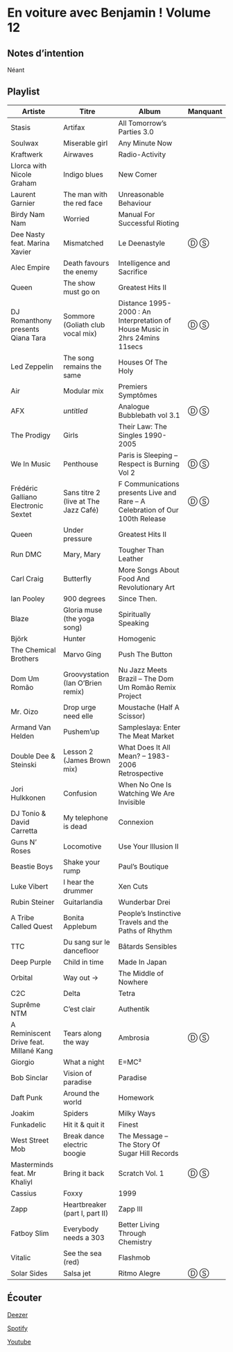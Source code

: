 # En voiture avec Benjamin ! Volume 12

## Notes d’intention

Néant

## Playlist

| Artiste                                | Titre                                | Album                                                                        | Manquant |
|----------------------------------------|--------------------------------------|------------------------------------------------------------------------------|----------|
| Stasis                                 | Artifax                              | All Tomorrow’s Parties 3.0                                                   |          |
| Soulwax                                | Miserable girl                       | Any Minute Now                                                               |          |
| Kraftwerk                              | Airwaves                             | Radio-Activity                                                               |          |
| Llorca with Nicole Graham              | Indigo blues                         | New Comer                                                                    |          |
| Laurent Garnier                        | The man with the red face            | Unreasonable Behaviour                                                       |          |
| Birdy Nam Nam                          | Worried                              | Manual For Successful Rioting                                                |          |
| Dee Nasty feat. Marina Xavier          | Mismatched                           | Le Deenastyle                                                                | Ⓓ Ⓢ      |
| Alec Empire                            | Death favours the enemy              | Intelligence and Sacrifice                                                   |          |
| Queen                                  | The show must go on                  | Greatest Hits II                                                             |          |
| DJ Romanthony presents Qiana Tara      | Sommore (Goliath club vocal mix)     | Distance 1995-2000 : An Interpretation of House Music in 2hrs 24mins 11secs  | Ⓓ Ⓢ      |
| Led Zeppelin                           | The song remains the same            | Houses Of The Holy                                                           |          |
| Air                                    | Modular mix                          | Premiers Symptômes                                                           |          |
| AFX                                    | *untitled*                           | Analogue Bubblebath vol 3.1                                                  | Ⓓ Ⓢ      |
| The Prodigy                            | Girls                                | Their Law: The Singles 1990-2005                                             |          |
| We In Music                            | Penthouse                            | Paris is Sleeping – Respect is Burning Vol 2                                 | Ⓓ Ⓢ      |
| Frédéric Galliano Electronic Sextet    | Sans titre 2 (live at The Jazz Café) | F Communications presents Live and Rare – A Celebration of Our 100th Release | Ⓓ Ⓢ      |
| Queen                                  | Under pressure                       | Greatest Hits II                                                             |          |
| Run DMC                                | Mary, Mary                           | Tougher Than Leather                                                         |          |
| Carl Craig                             | Butterfly                            | More Songs About Food And Revolutionary Art                                  |          |
| Ian Pooley                             | 900 degrees                          | Since Then.                                                                  |          |
| Blaze                                  | Gloria muse (the yoga song)          | Spiritually Speaking                                                         |          |
| Björk                                  | Hunter                               | Homogenic                                                                    |          |
| The Chemical Brothers                  | Marvo Ging                           | Push The Button                                                              |          |
| Dom Um Romão                           | Groovystation (Ian O’Brien remix)    | Nu Jazz Meets Brazil – The Dom Um Romão Remix Project                        |          |
| Mr. Oizo                               | Drop urge need elle                  | Moustache (Half A Scissor)                                                   |          |
| Armand Van Helden                      | Pushem’up                            | Sampleslaya: Enter The Meat Market                                           |          |
| Double Dee & Steinski                  | Lesson 2 (James Brown mix)           | What Does It All Mean? – 1983-2006 Retrospective                             |          |
| Jori Hulkkonen                         | Confusion                            | When No One Is Watching We Are Invisible                                     |          |
| DJ Tonio & David Carretta              | My telephone is dead                 | Connexion                                                                    |          |
| Guns N’ Roses                          | Locomotive                           | Use Your Illusion II                                                         |          |
| Beastie Boys                           | Shake your rump                      | Paul’s Boutique                                                              |          |
| Luke Vibert                            | I hear the drummer                   | Xen Cuts                                                                     |          |
| Rubin Steiner                          | Guitarlandia                         | Wunderbar Drei                                                               |          |
| A Tribe Called Quest                   | Bonita Applebum                      | People’s Instinctive Travels and the Paths of Rhythm                         |          |
| TTC                                    | Du sang sur le dancefloor            | Bâtards Sensibles                                                            |          |
| Deep Purple                            | Child in time                        | Made In Japan                                                                |          |
| Orbital                                | Way out →                            | The Middle of Nowhere                                                        |          |
| C2C                                    | Delta                                | Tetra                                                                        |          |
| Suprême NTM                            | C’est clair                          | Authentik                                                                    |          |
| A Reminiscent Drive feat. Millané Kang | Tears along the way                  | Ambrosia                                                                     | Ⓓ Ⓢ      |
| Giorgio                                | What a night                         | E=MC²                                                                        |          |
| Bob Sinclar                            | Vision of paradise                   | Paradise                                                                     |          |
| Daft Punk                              | Around the world                     | Homework                                                                     |          |
| Joakim                                 | Spiders                              | Milky Ways                                                                   |          |
| Funkadelic                             | Hit it & quit it                     | Finest                                                                       |          |
| West Street Mob                        | Break dance electric boogie          | The Message – The Story Of Sugar Hill Records                                |          |
| Masterminds feat. Mr Khaliyl           | Bring it back                        | Scratch Vol. 1                                                               | Ⓓ Ⓢ      |
| Cassius                                | Foxxy                                | 1999                                                                         |          |
| Zapp                                   | Heartbreaker (part I, part II)       | Zapp III                                                                     |          |
| Fatboy Slim                            | Everybody needs a 303                | Better Living Through Chemistry                                              |          |
| Vitalic                                | See the sea (red)                    | Flashmob                                                                     |          |
| Solar Sides                            | Salsa jet                            | Ritmo Alegre                                                                 | Ⓓ Ⓢ      |

## Écouter

[Deezer](https://www.deezer.com/en/playlist/11879094801)

[Spotify](https://open.spotify.com/playlist/7CCn3gx5B0NuS1onrgD4eY)

[Youtube](https://www.youtube.com/playlist?list=PLRBsABaibTyI_2E5gDLqnuimeDZLA8MXZ)

